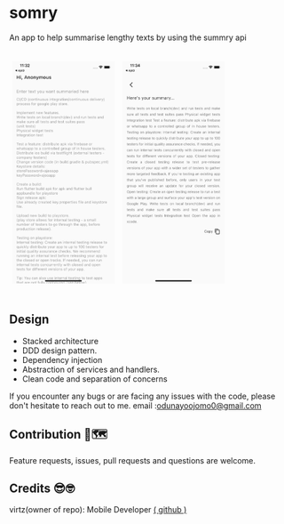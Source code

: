 # somry

<p>An app to help summarise lengthy texts by using the summry api</p>

<p>
<img src="https://github.com/virtz/somry/blob/main/screenshots/screenshot1.png", width:"150px" height="400" hspace="5" vspace="20"/>
<img src="https://github.com/virtz/somry/blob/main/screenshots/screenshot2.png", width:"150px" height="400" hspace="5" vspace="20"/>
</p>

## Design

- Stacked architecture
- DDD design pattern.
- Dependency injection
- Abstraction of services and handlers.
- Clean code and separation of concerns

If you encounter any bugs or are facing any issues with the code, please don't hesitate to reach out to me. email :odunayoojomo0@gmail.com

## Contribution 🍕🗺

Feature requests, issues, pull requests and questions are welcome.

## Credits 😎🤓

virtz(owner of repo): Mobile Developer [( github )](https://github.com/virtz)
